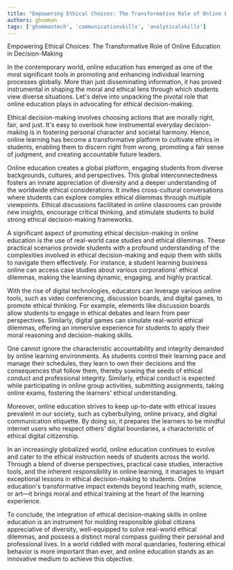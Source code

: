 ```yaml
---
title: "Empowering Ethical Choices: The Transformative Role of Online Education in Decision-Making"  # Wrap the title in double quotes
authors: ghumman
tags: ['ghummantech', 'communicationskills', 'analyticalskills']
---
```


Empowering Ethical Choices: The Transformative Role of Online Education in Decision-Making
<!-- truncate -->

In the contemporary world, online education has emerged as one of the most significant tools in promoting and enhancing individual learning processes globally. More than just disseminating information, it has proved instrumental in shaping the moral and ethical lens through which students view diverse situations. Let's delve into unpacking the pivotal role that online education plays in advocating for ethical decision-making.

Ethical decision-making involves choosing actions that are morally right, fair, and just. It's easy to overlook how instrumental everyday decision-making is in fostering personal character and societal harmony. Hence, online learning has become a transformative platform to cultivate ethics in students, enabling them to discern right from wrong, promoting a fair sense of judgment, and creating accountable future leaders.

Online education creates a global platform, engaging students from diverse backgrounds, cultures, and perspectives. This global interconnectedness fosters an innate appreciation of diversity and a deeper understanding of the worldwide ethical considerations. It invites cross-cultural conversations where students can explore complex ethical dilemmas through multiple viewpoints. Ethical discussions facilitated in online classrooms can provide new insights, encourage critical thinking, and stimulate students to build strong ethical decision-making frameworks.

A significant aspect of promoting ethical decision-making in online education is the use of real-world case studies and ethical dilemmas. These practical scenarios provide students with a profound understanding of the complexities involved in ethical decision-making and equip them with skills to navigate them effectively. For instance, a student learning business online can access case studies about various corporations' ethical dilemmas, making the learning dynamic, engaging, and highly practical.

With the rise of digital technologies, educators can leverage various online tools, such as video conferencing, discussion boards, and digital games, to promote ethical thinking. For example, elements like discussion boards allow students to engage in ethical debates and learn from peer perspectives. Similarly, digital games can simulate real-world ethical dilemmas, offering an immersive experience for students to apply their moral reasoning and decision-making skills.

One cannot ignore the characteristic accountability and integrity demanded by online learning environments. As students control their learning pace and manage their schedules, they learn to own their decisions and the consequences that follow them, thereby sowing the seeds of ethical conduct and professional integrity. Similarly, ethical conduct is expected while participating in online group activities, submitting assignments, taking online exams, fostering the learners' ethical understanding.

Moreover, online education strives to keep up-to-date with ethical issues prevalent in our society, such as cyberbullying, online privacy, and digital communication etiquette. By doing so, it prepares the learners to be mindful internet users who respect others' digital boundaries, a characteristic of ethical digital citizenship.

In an increasingly globalized world, online education continues to evolve and cater to the ethical instruction needs of students across the world. Through a blend of diverse perspectives, practical case studies, interactive tools, and the inherent responsibility in online learning, it manages to impart exceptional lessons in ethical decision-making to students. Online education's transformative impact extends beyond teaching math, science, or art—it brings moral and ethical training at the heart of the learning experience.

To conclude, the integration of ethical decision-making skills in online education is an instrument for molding responsible global citizens appreciative of diversity, well-equipped to solve real-world ethical dilemmas, and possess a distinct moral compass guiding their personal and professional lives. In a world riddled with moral quandaries, fostering ethical behavior is more important than ever, and online education stands as an innovative medium to achieve this objective.
